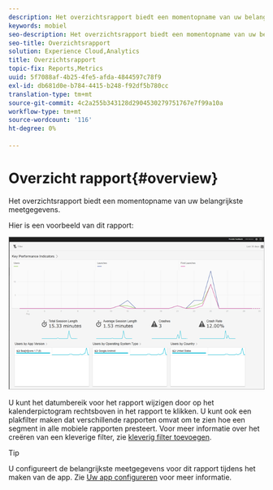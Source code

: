 ```yaml
---
description: Het overzichtsrapport biedt een momentopname van uw belangrijkste meetgegevens.
keywords: mobiel
seo-description: Het overzichtsrapport biedt een momentopname van uw belangrijkste meetgegevens.
seo-title: Overzichtsrapport
solution: Experience Cloud,Analytics
title: Overzichtsrapport
topic-fix: Reports,Metrics
uuid: 5f7088af-4b25-4fe5-afda-4844597c78f9
exl-id: db681d0e-b784-4415-b248-f92df5b780cc
translation-type: tm+mt
source-git-commit: 4c2a255b343128d2904530279751767e7f99a10a
workflow-type: tm+mt
source-wordcount: '116'
ht-degree: 0%

---
```


# Overzicht rapport{#overview}

Het overzichtsrapport biedt een momentopname van uw belangrijkste meetgegevens.

Hier is een voorbeeld van dit rapport:

![](assets/report_usage_overview.png)

U kunt het datumbereik voor het rapport wijzigen door op het kalenderpictogram rechtsboven in het rapport te klikken. U kunt ook een plakfilter maken dat verschillende rapporten omvat om te zien hoe een segment in alle mobiele rapporten presteert. Voor meer informatie over het creëren van een kleverige filter, zie [kleverig filter toevoegen](/help/using/usage/reports-customize/t-sticky-filter.md).

>[!TIP]
>
>U configureert de belangrijkste meetgegevens voor dit rapport tijdens het maken van de app. Zie [Uw app configureren](/help/using/c-manage-app-settings/c-mob-confg-app/c-mob-confg-app.md) voor meer informatie.

